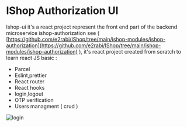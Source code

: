 # IShop Authorization UI
Ishop-ui it's a react project represent the front end part of the backend microservice ishop-authorization see ( [https://github.com/e2rabi/IShop/tree/main/ishop-modules/ishop-authorization](https://github.com/e2rabi/IShop/tree/main/ishop-modules/ishop-authorization) ), it's react project created from scratch to learn react JS basic   : 

- Parcel
- Eslint,prettier
- React router
- React hooks
- login,logout
- OTP verification
- Users managment ( crud )

![login](https://user-images.githubusercontent.com/16072199/196060824-ff42c61a-4b12-4a53-9bdd-570acc3fe449.png)
